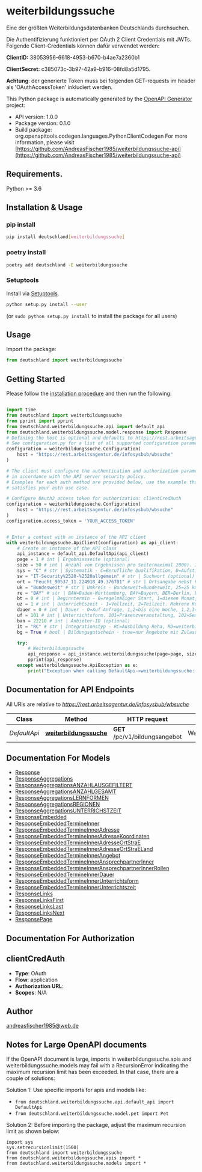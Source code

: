 # weiterbildungssuche
Eine der größten Weiterbildungsdatenbanken Deutschlands durchsuchen. 

Die Authentifizierung funktioniert per OAuth 2 Client Credentials mit JWTs. Folgende Client-Credentials können dafür verwendet werden:

**ClientID:** 38053956-6618-4953-b670-b4ae7a2360b1

**ClientSecret:** c385073c-3b97-42a9-b916-08fd8a5d1795. 

**Achtung**: der generierte Token muss bei folgenden GET-requests im header als 'OAuthAccessToken' inkludiert werden.


This Python package is automatically generated by the [OpenAPI Generator](https://openapi-generator.tech) project:

- API version: 1.0.0
- Package version: 0.1.0
- Build package: org.openapitools.codegen.languages.PythonClientCodegen
For more information, please visit [https://github.com/AndreasFischer1985/weiterbildungssuche-api](https://github.com/AndreasFischer1985/weiterbildungssuche-api)

## Requirements.

Python >= 3.6

## Installation & Usage
### pip install

```sh
pip install deutschland[weiterbildungssuche]
```

### poetry install

```sh
poetry add deutschland -E weiterbildungssuche
```

### Setuptools

Install via [Setuptools](http://pypi.python.org/pypi/setuptools).

```sh
python setup.py install --user
```
(or `sudo python setup.py install` to install the package for all users)

## Usage

Import the package:
```python
from deutschland import weiterbildungssuche
```

## Getting Started

Please follow the [installation procedure](#installation--usage) and then run the following:

```python

import time
from deutschland import weiterbildungssuche
from pprint import pprint
from deutschland.weiterbildungssuche.api import default_api
from deutschland.weiterbildungssuche.model.response import Response
# Defining the host is optional and defaults to https://rest.arbeitsagentur.de/infosysbub/wbsuche
# See configuration.py for a list of all supported configuration parameters.
configuration = weiterbildungssuche.Configuration(
    host = "https://rest.arbeitsagentur.de/infosysbub/wbsuche"
)

# The client must configure the authentication and authorization parameters
# in accordance with the API server security policy.
# Examples for each auth method are provided below, use the example that
# satisfies your auth use case.

# Configure OAuth2 access token for authorization: clientCredAuth
configuration = weiterbildungssuche.Configuration(
    host = "https://rest.arbeitsagentur.de/infosysbub/wbsuche"
)
configuration.access_token = 'YOUR_ACCESS_TOKEN'


# Enter a context with an instance of the API client
with weiterbildungssuche.ApiClient(configuration) as api_client:
    # Create an instance of the API class
    api_instance = default_api.DefaultApi(api_client)
    page = 1 # int | Ergebnissseite (optional)
    size = 50 # int | Anzahl von Ergebnissen pro Seite(maximal 2000). Insgesamt werden über alle Seiten hinweg maximal 10000 Ergebnisse angezeigt. (optional)
    sys = "C" # str | Systematik - C=Berufliche Qualifikation, D=Aufstiegsweiterbildung, CD=Systematiksuche. (optional)
    sw = "IT-Security%2520-%2520allgemein" # str | Suchwort (optional)
    ort = "Feucht_90537_11.224918_49.376701" # str | Ortsangabe nebst Postleitzahl und Koordinaten (longitude und latitude) jeweils durch Unterstriche getrennt. (optional)
    uk = "Bundesweit" # str | Umkreis - Bundesweit=Bundesweit, 25=25 km, 50=50 km, 100=100 km, 150=150 km, 200=200 km. (optional)
    re = "BAY" # str | BAW=Baden-Württemberg, BAY=Bayern, BER=Berlin, BRA=Brandenburg, BRE=Bremen, HAM=Hamburg, HES=Hessen, MBV=Mecklenburg-Vorpommern, NDS=Niedersachsen, NRW=Nordrhein-Westfalen, RPF=Rheinland-Pfalz, SAA=Saarland, SAC=Sachsen, SAN=Sachsen-Anhalt, SLH=Schleswig-Holstein, TH%C3%9C=Thüringen, -=überregional, iGB=Großbritannien, iP=Portugal, iCH=Schweiz, iA=Österreich, iE=Spanien. Mehrere Komma-getrennte Angaben möglich (z.B. re=TH%C3%9C,BAW). (optional)
    bt = 0 # int | Beginntermin - 0=regelmäßiger Start, 1=diesen Monat, 2=Folgemonat, 3=in zwei Monaten, 4=in drei Monaten, 5=in mehr als drei Monaten (optional)
    uz = 1 # int | Unterrichtszeit - 1=Vollzeit, 2=Teilzeit. Mehrere Komma-getrennte Angaben möglich. (optional)
    dauer = 0 # int | Dauer - 0=Auf Anfrage, 1,2=bis eine Woche, 1,2,3=bis ein Monat, 1,2,3,4=bis drei Monate, 1,2,3,4,5=bis sechs Monate, 1,2,3,4,5,6=bis ein Jahr, 7,8,9=mehr als ein Jahr. Mehrere Komma-getrennte Angaben sind die Regel. (optional)
    uf = 101 # int | Unterrichtsform. 101=Präsenzveranstaltung, 102=Seminar, 103=Workshop, 104=Praxistraining, 105=Sonstige Präsenzveranstaltung, 201=Virtuelles Klassenzimmer, 202=Online-Seminar, 203=Online-Coaching, 204=Selbstlernmodul, 206=Sonstige digitale Lernformen, 301=Blended Learning, 302=Combined Learning, 303=Hybrid Learning, 304=Sonstige kombinierte Lernformen,401=Fernunterricht, 402=Fernlehrgang, 403=Sonstiger Fernunterricht. Mehrere Komma-getrennte Angaben möglich (z.B. uf=101,202). (optional)
    ban = 22210 # int | Anbieter-ID (optional)
    it = "RC" # str | Integrationstyp - RC=Ausbildung Reha, RD=weiterbildung Reha. Mehrere Komma-getrennte Angaben möglich. (optional)
    bg = True # bool | Bildungsgutschein - true=nur Angebote mit Zulassung zur Förderung mit Bildungsgutschein anzeigen, false=nicht nur Angebote mit Zulassung zur Förderung mit Bildungsgutschein anzeigen. (optional)

    try:
        # Weiterbildungssuche
        api_response = api_instance.weiterbildungssuche(page=page, size=size, sys=sys, sw=sw, ort=ort, uk=uk, re=re, bt=bt, uz=uz, dauer=dauer, uf=uf, ban=ban, it=it, bg=bg)
        pprint(api_response)
    except weiterbildungssuche.ApiException as e:
        print("Exception when calling DefaultApi->weiterbildungssuche: %s\n" % e)
```

## Documentation for API Endpoints

All URIs are relative to *https://rest.arbeitsagentur.de/infosysbub/wbsuche*

Class | Method | HTTP request | Description
------------ | ------------- | ------------- | -------------
*DefaultApi* | [**weiterbildungssuche**](docs/DefaultApi.md#weiterbildungssuche) | **GET** /pc/v1/bildungsangebot | Weiterbildungssuche


## Documentation For Models

 - [Response](docs/Response.md)
 - [ResponseAggregations](docs/ResponseAggregations.md)
 - [ResponseAggregationsANZAHLAUSGEFILTERT](docs/ResponseAggregationsANZAHLAUSGEFILTERT.md)
 - [ResponseAggregationsANZAHLGESAMT](docs/ResponseAggregationsANZAHLGESAMT.md)
 - [ResponseAggregationsLERNFORMEN](docs/ResponseAggregationsLERNFORMEN.md)
 - [ResponseAggregationsREGIONEN](docs/ResponseAggregationsREGIONEN.md)
 - [ResponseAggregationsUNTERRICHSTZEIT](docs/ResponseAggregationsUNTERRICHSTZEIT.md)
 - [ResponseEmbedded](docs/ResponseEmbedded.md)
 - [ResponseEmbeddedTermineInner](docs/ResponseEmbeddedTermineInner.md)
 - [ResponseEmbeddedTermineInnerAdresse](docs/ResponseEmbeddedTermineInnerAdresse.md)
 - [ResponseEmbeddedTermineInnerAdresseKoordinaten](docs/ResponseEmbeddedTermineInnerAdresseKoordinaten.md)
 - [ResponseEmbeddedTermineInnerAdresseOrtStraE](docs/ResponseEmbeddedTermineInnerAdresseOrtStraE.md)
 - [ResponseEmbeddedTermineInnerAdresseOrtStraELand](docs/ResponseEmbeddedTermineInnerAdresseOrtStraELand.md)
 - [ResponseEmbeddedTermineInnerAngebot](docs/ResponseEmbeddedTermineInnerAngebot.md)
 - [ResponseEmbeddedTermineInnerAnsprechpartnerInner](docs/ResponseEmbeddedTermineInnerAnsprechpartnerInner.md)
 - [ResponseEmbeddedTermineInnerAnsprechpartnerInnerRollen](docs/ResponseEmbeddedTermineInnerAnsprechpartnerInnerRollen.md)
 - [ResponseEmbeddedTermineInnerDauer](docs/ResponseEmbeddedTermineInnerDauer.md)
 - [ResponseEmbeddedTermineInnerUnterrichtsform](docs/ResponseEmbeddedTermineInnerUnterrichtsform.md)
 - [ResponseEmbeddedTermineInnerUnterrichtszeit](docs/ResponseEmbeddedTermineInnerUnterrichtszeit.md)
 - [ResponseLinks](docs/ResponseLinks.md)
 - [ResponseLinksFirst](docs/ResponseLinksFirst.md)
 - [ResponseLinksLast](docs/ResponseLinksLast.md)
 - [ResponseLinksNext](docs/ResponseLinksNext.md)
 - [ResponsePage](docs/ResponsePage.md)


## Documentation For Authorization


## clientCredAuth

- **Type**: OAuth
- **Flow**: application
- **Authorization URL**: 
- **Scopes**: N/A


## Author

andreasfischer1985@web.de


## Notes for Large OpenAPI documents
If the OpenAPI document is large, imports in weiterbildungssuche.apis and weiterbildungssuche.models may fail with a
RecursionError indicating the maximum recursion limit has been exceeded. In that case, there are a couple of solutions:

Solution 1:
Use specific imports for apis and models like:
- `from deutschland.weiterbildungssuche.api.default_api import DefaultApi`
- `from deutschland.weiterbildungssuche.model.pet import Pet`

Solution 2:
Before importing the package, adjust the maximum recursion limit as shown below:
```
import sys
sys.setrecursionlimit(1500)
from deutschland import weiterbildungssuche
from deutschland.weiterbildungssuche.apis import *
from deutschland.weiterbildungssuche.models import *
```

